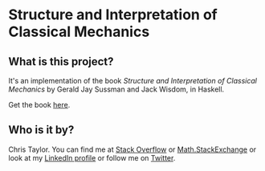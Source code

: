 # Structure and Interpretation of Classical Mechanics

## What is this project?

It's an implementation of the book *Structure and Interpretation of Classical Mechanics* by Gerald Jay Sussman and Jack Wisdom, in Haskell.

Get the book [here](http://mitpress.mit.edu/sicm/).

## Who is it by?

Chris Taylor. You can find me at [Stack Overflow](http://stackoverflow.com/users/546084/chris-taylor) or [Math.StackExchange](http://math.stackexchange.com/users/4873/chris-taylor) or look at my [LinkedIn profile](http://www.linkedin.com/profile/view?id=19184234) or follow me on [Twitter](https://twitter.com/crntaylor).